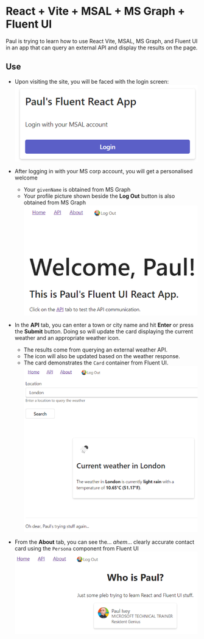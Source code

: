 # React + Vite + MSAL + MS Graph + Fluent UI
Paul is trying to learn how to use React Vite, MSAL, MS Graph, and Fluent UI in an app that can query an external API and display the results on the page.

## Use
- Upon visiting the site, you will be faced with the login screen:   
![MSAL login prompt](public/login.png)   

- After logging in with your MS corp account, you will get a personalised welcome
    - Your `givenName` is obtained from MS Graph
    - Your profile picture shown beside the **Log Out** button is also obtained from MS Graph   
![Home page screenshot](public/home.png)   

- In the **API** tab, you can enter a town or city name and hit **Enter** or press the **Submit** button. Doing so will update the card displaying the current weather and an appropriate weather icon.
    - The results come from querying an external weather API.
    - The icon will also be updated based on the weather response.
    - The card demonstrates the `Card` container from Fluent UI.   
![API tab screenshot](public/api.png)   

- From the **About** tab, you can see the... *ahem*... clearly accurate contact card using the `Persona` component from Fluent UI   
![About tab screenshot](public/about.png)